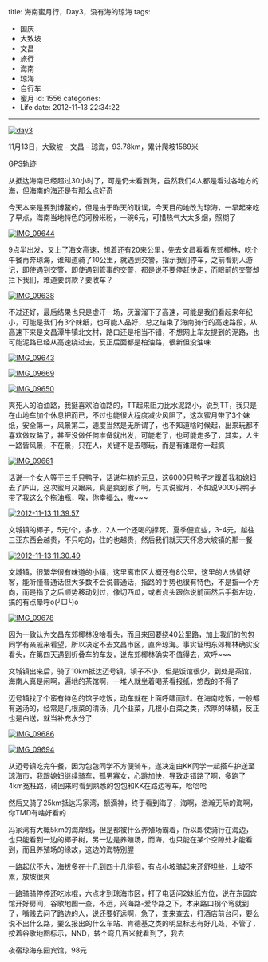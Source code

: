 title: 海南蜜月行，Day3，没有海的琼海
tags:
  - 国庆
  - 大致坡
  - 文昌
  - 旅行
  - 海南
  - 琼海
  - 自行车
  - 蜜月
id: 1556
categories:
  - Life
date: 2012-11-13 22:34:22
---
[![day3](/images/2013/01/day3.jpg)](/images/2013/01/day3.jpg)

11月13日，大致坡 - 文昌 - 琼海，93.78km，累计爬坡1589米

[GPS轨迹](http://www.endomondo.com/workouts/113647836/581133)

从抵达海南已经超过30小时了，可是仍未看到海，虽然我们4人都是看过各地方的海，但海南的海还是有那么点好奇

今天本来是要到博鳌的，但是由于昨天的耽误，今天目的地改为琼海，一早起来吃了早点，海南当地特色的河粉米粉，一碗6元，可惜热气大太多烟，照糊了
<!--more-->
[![IMG_09644](/images/2013/01/IMG_09644.jpg)](/images/2013/01/IMG_09644.jpg)

9点半出发，又上了海文高速，想着还有20来公里，先去文昌看看东郊椰林，吃个午餐再奔琼海，谁知道骑了10公里，就遇到交警，指示我们停车，之前看别人游记，即使遇到交警，即使遇到管事的交警，都是说不要停赶快走，而眼前的交警却拦下我们，难道要罚款？要收车？

[![IMG_09638](/images/2013/01/IMG_09638.jpg)](/images/2013/01/IMG_09638.jpg)

不过还好，最后结果也只是虚汗一场，灰溜溜下了高速，可能是我们看起来年纪小，可能是我们有3个妹纸，也可能人品好，总之结束了海南骑行的高速路段，从高速下来是文昌潭牛镇北文村，路口还是相当不错，不想网上车友提到的泥路，也可能泥路已经从高速绕过去，反正后面都是柏油路，很新但没油味

[![IMG_09643](/images/2013/01/IMG_09643.jpg)](/images/2013/01/IMG_09643.jpg)

[![IMG_09669](/images/2013/01/IMG_09669.jpg)](/images/2013/01/IMG_09669.jpg)

[![IMG_09650](/images/2013/01/IMG_09650.jpg)](/images/2013/01/IMG_09650.jpg)

爽死人的泊油路，我挺喜欢泊油路的，TT起来阻力比水泥路小，说到TT，我只是在山地车加个休息把而已，不过也能很大程度减少风阻了，这次蜜月带了3个妹纸，安全第一，风景第二，速度当然是无所谓了，也不知道啥时候起，出来玩都不喜欢做攻略了，甚至没做任何准备就出发，可能老了，也可能走多了，其实，人生一路皆风景，不在景，只在人，关键不是去哪玩，而是有谁跟你一起疯

[![IMG_09661](/images/2013/01/IMG_09661.jpg)](/images/2013/01/IMG_09661.jpg)

话说一个女人等于三千只鸭子，话说年初的元旦，这6000只鸭子才跟着我和媳妇去了庐山，这次蜜月又跟来，真是疯到家了啊，与其说蜜月，不如说9000只鸭子带了我这么个拖油瓶，唉，你幸福么，嗷~~~

[![2012-11-13 11.39.57](/images/2013/01/2012-11-13-11.39.57.jpg)](/images/2013/01/2012-11-13-11.39.57.jpg)

文城镇的椰子，5元/个，多水，2人一个还喝的撑死，夏季便宜些，3-4元，越往三亚东西会越贵，不只吃的，住的也越贵，然后我们就天天怀念大坡镇的那一餐

[![2012-11-13 11.30.49](/images/2013/01/2012-11-13-11.30.49.jpg)](/images/2013/01/2012-11-13-11.30.49.jpg)

文城镇，很繁华很有味道的小镇，这里离市区大概还有8公里，这里的人热情好客，能听懂普通话但大多数不会说普通话，指路的手势也很有特色，不是指一个方向，而是指了之后顺势移动划过，像切西瓜，或者点头跟你说前面然后手指左边，搞的有点晕呼o(╯□╰)o

[![IMG_09678](/images/2013/01/IMG_09678.jpg)](/images/2013/01/IMG_09678.jpg)

因为一致认为文昌东郊椰林没啥看头，而且来回要绕40公里路，加上我们的包包同学有亲戚来看望，所以决定不去文昌市区，直奔琼海。事实证明东郊椰林确实没看头，在第四天遇到折叠车的车友，说东郊椰林确实不值得去，欢呼~~~

文城镇出来后，骑了10km抵达迈号镇，镇子不小，但是饭馆很少，到处是茶馆，海南人真是闲啊，遍地的茶馆啊，一堆人就坐着喝茶看报纸，悠哉的不得了

迈号镇找了个蛮有特色的馆子吃饭，动车就在上面呼啸而过。在海南吃饭，一般都有送汤的，经常是几根菜的清汤，几个韭菜，几根小白菜之类，浓厚的味精，反正也是白送，就当补充水分了

[![IMG_09686](/images/2013/01/IMG_09686.jpg)](/images/2013/01/IMG_09686.jpg)

[![IMG_09694](/images/2013/01/IMG_09694.jpg)](/images/2013/01/IMG_09694.jpg)

从迈号镇吃完午餐，因为包包同学不方便骑车，遂决定由KK同学一起搭车护送至琼海市，我跟媳妇继续骑车，孤男寡女，心跳加快，导致走错路了啊，多跑了4km冤枉路，骑回来时看到熟悉的包包和KK在路边等车，哈哈哈

然后又骑了25km抵达冯家湾，额滴神，终于看到海了，海啊，浩瀚无际的海啊，你TMD有啥好看的

冯家湾有大概5km的海岸线，但是都被什么养殖场霸着，所以即使骑行在海边，也只能看到一边的椰子树，另一边是养殖场，而海，也只能在某个空隙处才能看到，而且养殖场的缘故，这边的海特别腥

一路起伏不大，海拔多在十几到四十几徘徊，有点小坡骑起来还舒坦些，上坡不累，放坡很爽

一路骑骑停停还吃冰棍，六点才到琼海市区，打了电话问2妹纸方位，说在东园宾馆开好房间，谷歌地图一查，不远，兴海路-爱华路之下，本来路口拐个弯就到了，嘴贱去问了路边的人，说还要好远啊，急了，查来查去，打酒店前台问，要么说不出什么路，要么报出的什么车站、肯德基之类的明显标志有好几处，不管了，按着谷歌地图标示，NND，转个弯几百米就看到了，我去

夜宿琼海东园宾馆，98元